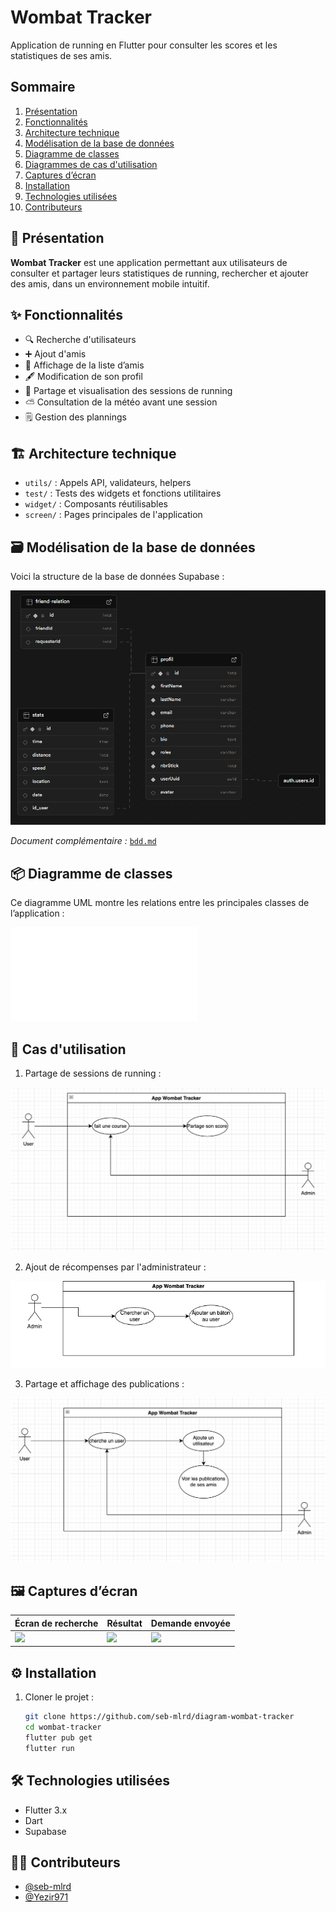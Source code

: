 # Wombat Tracker
Application de running en Flutter pour consulter les scores et les statistiques de ses amis.

## Sommaire
1. [Présentation](#-présentation)
2. [Fonctionnalités](#-fonctionnalités)
3. [Architecture technique](#-architecture-technique)
4. [Modélisation de la base de données](#-modélisation-de-la-base-de-données)
5. [Diagramme de classes](#-diagramme-de-classes)
6. [Diagrammes de cas d'utilisation](#-cas-dutilisation)
7. [Captures d’écran](#-captures-décran)
8. [Installation](#-installation)
9. [Technologies utilisées](#-technologies-utilisées)
10. [Contributeurs](#-contributeurs)

## 🧾 Présentation
**Wombat Tracker** est une application permettant aux utilisateurs de consulter et partager leurs statistiques de running, rechercher et ajouter des amis, dans un environnement mobile intuitif.

## ✨ Fonctionnalités

- 🔍 Recherche d'utilisateurs
- ➕ Ajout d'amis
- 👥 Affichage de la liste d’amis
- 🖋️ Modification de son profil
- 📍 Partage et visualisation des sessions de running
- ⛅ Consultation de la météo avant une session
- 🗒️ Gestion des plannings

## 🏗️ Architecture technique

- `utils/` : Appels API, validateurs, helpers
- `test/` : Tests des widgets et fonctions utilitaires
- `widget/` : Composants réutilisables
- `screen/` : Pages principales de l'application

## 🗃️ Modélisation de la base de données

Voici la structure de la base de données Supabase :

![Modélisation de la BDD](lib/docs/bdd.png)

_Document complémentaire :_ [`bdd.md`](lib/docs/bdd.md)

## 📦 Diagramme de classes

Ce diagramme UML montre les relations entre les principales classes de l’application :

![Diagramme de classes](lib/docs/class-diagram.md)

## 🔁 Cas d'utilisation

1. Partage de sessions de running :

![Diagramme cas d'utilisation – Partage](lib/docs/use-case-share-run.png)

2. Ajout de récompenses par l'administrateur :

![Diagramme cas d'utilisation – Récompenses](lib/docs/use-case-admin-stick.png)

3. Partage et affichage des publications :

![Diagramme cas d'utilisation – Publications](lib/docs/use-case-add-friends-and-show-run.png)

## 🖼️ Captures d’écran

| Écran de recherche | Résultat | Demande envoyée |
|--------------------|----------|------------------|
| ![](docs/screen1.png) | ![](docs/screen2.png) | ![](docs/screen3.png) |

## ⚙️ Installation

1. Cloner le projet :
   ```bash
   git clone https://github.com/seb-mlrd/diagram-wombat-tracker
   cd wombat-tracker
   flutter pub get
   flutter run


## 🛠️ Technologies utilisées

- Flutter 3.x
- Dart
- Supabase


## 👨‍💻 Contributeurs

- [@seb-mlrd](https://github.com/seb-mlrd)
- [@Yezir971](https://github.com/Yezir971)



